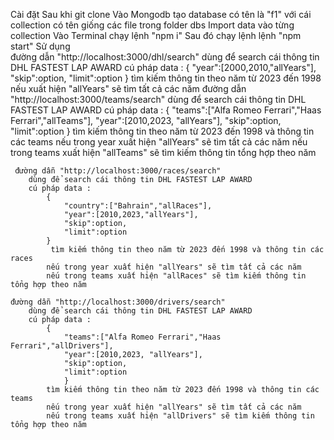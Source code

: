 Cài đặt
    Sau khi git clone
    Vào Mongodb tạo database có tên là "f1" với cái collection có tên giống các file trong folder dbs
    Import data vào từng collection
    Vào Terminal chạy lệnh "npm i"
    Sau đó chạy lệnh lệnh "npm start"
Sử dụng     
    đường dẫn "http://localhost:3000/dhl/search"
        dùng để search cái thông tin DHL FASTEST LAP AWARD
        cú pháp data : 
            {
                "year":[2000,2010,"allYears"],
                "skip":option,
                "limit":option
            }
            tìm kiếm thông tin theo năm từ 2023 đến 1998 nếu xuất hiện "allYears" sẽ tìm tất cả các năm
    đường dẫn "http://localhost:3000/teams/search"
        dùng để search cái thông tin DHL FASTEST LAP AWARD
        cú pháp data : 
            {
                "teams":["Alfa Romeo Ferrari","Haas Ferrari","allTeams"],
                "year":[2010,2023, "allYears"],
                "skip":option,
                "limit":option
                }
            tìm kiếm thông tin theo năm từ 2023 đến 1998 và thông tin các teams
            nếu trong year xuất hiện "allYears" sẽ tìm tất cả các năm
            nếu trong teams xuất hiện "allTeams" sẽ tìm kiếm thông tin tổng hợp theo năm 

     đường dẫn "http://localhost:3000/races/search"
        dùng để search cái thông tin DHL FASTEST LAP AWARD
        cú pháp data : 
            {
                "country":["Bahrain","allRaces"],
                "year":[2010,2023,"allYears"],
                "skip":option,
                "limit":option
            }
             tìm kiếm thông tin theo năm từ 2023 đến 1998 và thông tin các races 
            nếu trong year xuất hiện "allYears" sẽ tìm tất cả các năm
            nếu trong teams xuất hiện "allRaces" sẽ tìm kiếm thông tin tổng hợp theo năm 

    đường dẫn "http://localhost:3000/drivers/search"
        dùng để search cái thông tin DHL FASTEST LAP AWARD
        cú pháp data : 
            {
                "teams":["Alfa Romeo Ferrari","Haas Ferrari","allDrivers"],
                "year":[2010,2023, "allYears"],
                "skip":option,
                "limit":option
                }
            tìm kiếm thông tin theo năm từ 2023 đến 1998 và thông tin các teams
            nếu trong year xuất hiện "allYears" sẽ tìm tất cả các năm
            nếu trong teams xuất hiện "allDrivers" sẽ tìm kiếm thông tin tổng hợp theo năm 

   

